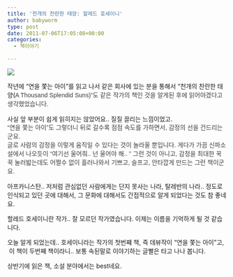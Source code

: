 ```yaml
---
title: '천개의 찬란한 태양: 할레드 호세이니'
author: babyworm
type: post
date: 2011-07-06T17:05:08+00:00
categories:
  - 책이야기

---
```

<img decoding="async" src="https://i0.wp.com/image.aladin.co.kr/product/100/18/cover/8972754013_1.jpg?w=625" data-recalc-dims="1" />

작년에 &#8220;연을 쫓는 아이&#8221;를 읽고 나서 같은 회사에 있는 분을 통해서 &#8220;천개의 찬란한 태양(<span class="Apple-style-span" style="color: rgb(62, 62, 62); font-family: 돋움, Dotum, AppleGothic, sans-serif; line-height: 20px; ">A Thousand Splendid Suns)&#8221;도 같은 작가의 책인 것을 알게된 후에 읽어야겠다고 생각했었습니다.&nbsp;</p> 

<p>
  사실 앞 부분이 쉽게 읽히지는 않았어요.. 질질 끌리는 느낌이었고.<br /> </span><span class="Apple-style-span" style="color: rgb(62, 62, 62); font-family: 돋움, Dotum, AppleGothic, sans-serif; line-height: 20px; ">&#8220;연을 쫓는 아이&#8221;도 그렇더니&nbsp;</span><span class="Apple-style-span" style="color: rgb(62, 62, 62); font-family: 돋움, Dotum, AppleGothic, sans-serif; line-height: 20px; ">뒤로 갈수록 점점 속도를 가하면서, 감정의 선을 건드리는 군요.<br /> 글로 사람의 감정을 이렇게 움직일 수 있다는 것이 놀라울 뿐입니다. 게다가 가끔 신파소설에서 나오듯이 &#8220;여기선 울어줘.. 넌 울어야 해.. &#8221; 그런 것이 아니고, 감정을 최대한 꾹꾹 눌러밟는데도 어쩔수 없이 흘러나와서 기쁘고, 슬프고, 안타깝게 만드는 그런 책이군요.&nbsp;</p> 
  
  <p>
    아프카니스탄.. 저처럼 관심없던 사람에게는 단지 못사는 나라, 탈레반의 나라.. 정도로 인식되고 있던 곳에 대해서, 그 문화에 대해서도 간접적으로 알게 되었다는 것도 참 좋네요.&nbsp;
  </p>
  
  <p>
    </span>할레드 호세이니란 작가.. 잘 모르던 작가였습니다. 이제는 이름을 기억하게 될 것 같습니다.&nbsp;
  </p>
  
  <p>
    오늘 알게 되었는데.. 호세이니라는 작가의 첫번쨰 책, 즉 데뷰작이 &#8220;연을 쫓는 아이&#8221;고, &nbsp;이 책이 두번째 책이라니.. 보통 속된말로 이야기하는 글빨은 타고 나나 봅니다.&nbsp;
  </p>
  
  <p>
    상반기에 읽은 책, 소설 분야에서는 best네요.&nbsp;
  </p>
  
  <div id="__KO_DIC_LAYER__" style="padding-top: 0px; padding-right: 0px; padding-bottom: 0px; padding-left: 0px; position: fixed; z-index: 999999999; overflow-x: hidden; overflow-y: hidden; border-top-width: 2px; border-right-width: 2px; border-bottom-width: 2px; border-left-width: 2px; border-top-style: solid; border-right-style: solid; border-bottom-style: solid; border-left-style: solid; border-top-color: rgb(51, 51, 119); border-right-color: rgb(51, 51, 119); border-bottom-color: rgb(51, 51, 119); border-left-color: rgb(51, 51, 119); display: none; ">
  </div>
